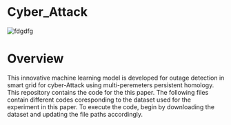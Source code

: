 # Cyber_Attack

![fdgdfg](https://github.com/joshem163/Cyber_Attack/assets/133717791/a5989809-8361-4d32-a6a4-54daf3e448a5)

# Overview
This innovative machine learning model is developed for outage detection in smart grid for cyber-Attack using multi-peremeters persistent homology. This repository contains the code for the this paper. The following files contain different codes coresponding to the dataset used for the experiment in this paper. To execute the code, begin by downloading the dataset and updating the file paths accordingly.
